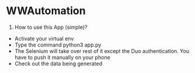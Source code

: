 # WWAutomation

1. How to use this App (simple)?

- Activate your virtual env
- Type the command python3 app.py
- The Selenium will take over rest of it except the Duo authentication. You have to push it manually on your phone
- Check out the data being generated
